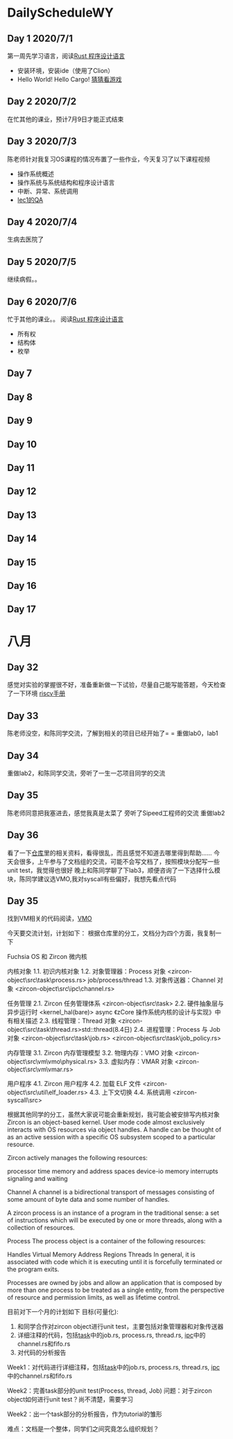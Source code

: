 # DailyScheduleWY

## Day 1 2020/7/1
第一周先学习语言，阅读[Rust 程序设计语言](https://kaisery.github.io/trpl-zh-cn/)
- 安装环境，安装ide（使用了Clion）
- Hello World! Hello Cargo! [猜猜看游戏](https://github.com/wying8349/DailyScheduleWY/tree/master/practice/tutorial/guessing_game)

## Day 2 2020/7/2
在忙其他的课业，预计7月9日才能正式结束

## Day 3 2020/7/3
陈老师针对我复习OS课程的情况布置了一些作业，今天复习了以下课程视频
- 操作系统概述
- 操作系统与系统结构和程序设计语言
- 中断、异常、系统调用
- [lec1的QA](https://shimo.im/docs/xDdvOYBJ0HMcbklk)

## Day 4 2020/7/4
生病去医院了

## Day 5 2020/7/5
继续病假。。

## Day 6 2020/7/6
忙于其他的课业。。
阅读[Rust 程序设计语言](https://kaisery.github.io/trpl-zh-cn/)
- 所有权
- 结构体
- 枚举

## Day 7 
## Day 8 
## Day 9 
## Day 10 
## Day 11 
## Day 12 
## Day 13 
## Day 14 
## Day 15 
## Day 16 
## Day 17 
  
 
 
 
 
 
 
 
 
 
 
 
 
 
 
 
 
 
 
 
# 八月 
## Day 32
感觉对实验的掌握很不好，准备重新做一下试验，尽量自己能写能答题，今天检查了一下环境
[riscv手册](http://crva.ict.ac.cn/documents/RISC-V-Reader-Chinese-v2p1.pdf)
## Day 33
陈老师没空，和陈同学交流，了解到相关的项目已经开始了= =
重做lab0，lab1
## Day 34
重做lab2，和陈同学交流，旁听了一生一芯项目同学的交流
## Day 35
陈老师同意把我塞进去，感觉我真是太菜了
旁听了Sipeed工程师的交流
重做lab2
## Day 36
看了一下[仓库](https://github.com/rcore-os/zcore_tutorial_developers)里的相关资料，看得很乱，而且感觉不知道去哪里得到帮助……
今天会很多，上午参与了文档组的交流，可能不会写文档了，按照模块分配写一些unit test，我觉得也很好
晚上和陈同学聊了下lab3，顺便咨询了一下选择什么模块，陈同学建议选VMO,我对syscall有些偏好，我想先看点代码
## Day 35
找到VM相关的代码阅读，[VMO](https://rcore-os.github.io/zCore/zircon_object/vm/index.html)
 
今天要交流计划，计划如下：
根据仓库里的分工，文档分为四个方面，我复制一下

Fuchsia OS 和 Zircon 微内核

内核对象 1.1. 初识内核对象
 1.2. 对象管理器：Process 对象 <zircon-object\src\task\process.rs> job/process/thread
 1.3. 对象传送器：Channel 对象 <zircon-object\src\ipc\channel.rs>

任务管理
 2.1. Zircon 任务管理体系 <zircon-object\src\task>
 2.2. 硬件抽象层与异步运行时 <kernel_hal(bare)> async 《zCore 操作系统内核的设计与实现》中有相关描述
 2.3. 线程管理：Thread 对象 <zircon-object\src\task\thread.rs>std::thread(8.4日)
 2.4. 进程管理：Process 与 Job 对象 <zircon-object\src\task\job.rs> <zircon-object\src\task\job_policy.rs>

内存管理
 3.1. Zircon 内存管理模型
 3.2. 物理内存：VMO 对象 <zircon-object\src\vm\vmo\physical.rs>
 3.3. 虚拟内存：VMAR 对象 <zircon-object\src\vm\vmar.rs>

用户程序
 4.1. Zircon 用户程序
 4.2. 加载 ELF 文件 <zircon-object\src\util\elf_loader.rs>
 4.3. 上下文切换
 4.4. 系统调用 <zircon-syscall\src>

根据其他同学的分工，虽然大家说可能会重新规划，我可能会被安排写内核对象
Zircon is an object-based kernel. User mode code almost exclusively interacts with OS resources via object handles. A handle can be thought of as an active session with a specific OS subsystem scoped to a particular resource.

Zircon actively manages the following resources:

processor time
memory and address spaces
device-io memory
interrupts
signaling and waiting

Channel
A channel is a bidirectional transport of messages consisting of some amount of byte data and some number of handles.

A zircon process is an instance of a program in the traditional sense: a set of instructions which will be executed by one or more threads, along with a collection of resources.

Process
The process object is a container of the following resources:

Handles
Virtual Memory Address Regions
Threads
In general, it is associated with code which it is executing until it is forcefully terminated or the program exits.

Processes are owned by jobs and allow an application that is composed by more than one process to be treated as a single entity, from the perspective of resource and permission limits, as well as lifetime control.

 
目前对下一个月的计划如下
目标(可量化):
1. 和同学合作对zircon object进行unit test，主要包括对象管理器和对象传送器
2. 详细注释的代码，包括[task](https://github.com/rcore-os/zCore/tree/master/zircon-object/src/task)中的job.rs, process.rs, thread.rs, [ipc](https://github.com/rcore-os/zCore/tree/master/zircon-object/src/ipc)中的channel.rs和fifo.rs
3. 对代码的分析报告
 
Week1：对代码进行详细注释，包括[task](https://github.com/rcore-os/zCore/tree/master/zircon-object/src/task)中的job.rs, process.rs, thread.rs, [ipc](https://github.com/rcore-os/zCore/tree/master/zircon-object/src/ipc)中的channel.rs和fifo.rs

Week2：完善task部分的unit test(Process, thread, Job)
问题：对于zircon object如何进行unit test？尚不清楚，需要学习

Week2：出一个task部分的分析报告，作为tutorial的雏形

难点：文档是一个整体，同学们之间究竟怎么组织规划？

